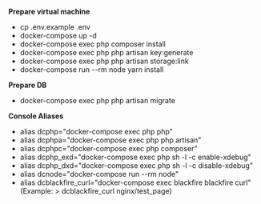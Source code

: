 <p><strong>Prepare virtual machine</strong></p>

- cp .env.example .env
- docker-compose up -d
- docker-compose exec php composer install
- docker-compose exec php php artisan key:generate
- docker-compose exec php php artisan storage:link
- docker-compose run --rm node yarn install

<p><strong>Prepare DB</strong></p>

- docker-compose exec php php artisan migrate

<p><strong>Console Aliases</strong></p>

- alias dcphp="docker-compose exec php php"
- alias dcphpa="docker-compose exec php php artisan"
- alias dcphpc="docker-compose exec php composer"
- alias dcphp_exd="docker-compose exec php sh -l -c enable-xdebug"
- alias dcphp_dxd="docker-compose exec php sh -l -c disable-xdebug"
- alias dcnode="docker-compose run --rm node"
- alias dcblackfire_curl="docker-compose exec blackfire blackfire curl" (Example: > dcblackfire_curl nginx/test_page)
